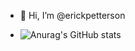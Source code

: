 - 👋 Hi, I’m @erickpetterson

- ![Anurag's GitHub stats](https://github-readme-stats.vercel.app/api?username=anuraghazra&show_icons=true&theme=transparent)

